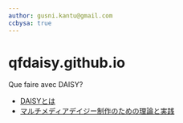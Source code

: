 ```yaml
---
author: gusni.kantu@gmail.com
ccbysa: true
---
```

# qfdaisy.github.io
Que faire avec DAISY?

- [DAISYとは](daisy.html)
- [マルチメディアデイジー制作のための理論と実践](https://docs.google.com/presentation/d/17-BF2mJ7k7RQVpR8Y9X-wNqfBrpimvtT0cgDwRQwjZI/edit?usp=sharing)
